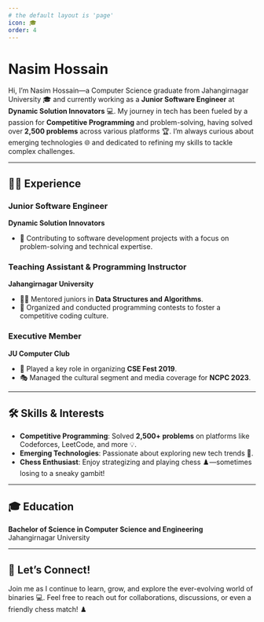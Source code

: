 ```yaml
---
# the default layout is 'page'
icon: 🎓
order: 4
---
```


# Nasim Hossain  

Hi, I’m Nasim Hossain—a Computer Science graduate from Jahangirnagar University 🎓 and currently working as a **Junior Software Engineer** at **Dynamic Solution Innovators** 💻. My journey in tech has been fueled by a passion for **Competitive Programming** and problem-solving, having solved over **2,500 problems** across various platforms 🏆. I’m always curious about emerging technologies 🌐 and dedicated to refining my skills to tackle complex challenges.  

---

## 👨‍💻 Experience  

### **Junior Software Engineer**  
**Dynamic Solution Innovators**  
- 🚀 Contributing to software development projects with a focus on problem-solving and technical expertise.  

### **Teaching Assistant & Programming Instructor**  
**Jahangirnagar University**  
- 🧑‍🏫 Mentored juniors in **Data Structures and Algorithms**.  
- 🏅 Organized and conducted programming contests to foster a competitive coding culture.  

### **Executive Member**  
**JU Computer Club**  
- 🎉 Played a key role in organizing **CSE Fest 2019**.  
- 🎭 Managed the cultural segment and media coverage for **NCPC 2023**.  

---

## 🛠️ Skills & Interests  

- **Competitive Programming**: Solved **2,500+ problems** on platforms like Codeforces, LeetCode, and more 💡.  
- **Emerging Technologies**: Passionate about exploring new tech trends 🚀.  
- **Chess Enthusiast**: Enjoy strategizing and playing chess ♟️—sometimes losing to a sneaky gambit!  

---

## 🎓 Education  

**Bachelor of Science in Computer Science and Engineering**  
Jahangirnagar University  

---

## 🤝 Let’s Connect!  

Join me as I continue to learn, grow, and explore the ever-evolving world of binaries 💻. Feel free to reach out for collaborations, discussions, or even a friendly chess match! ♟️
